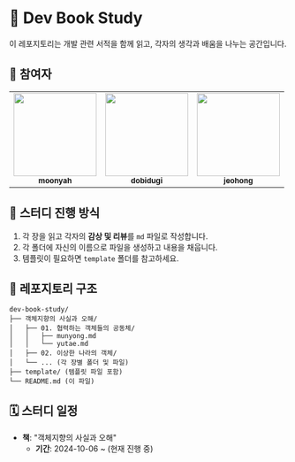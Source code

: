 # 📘 Dev Book Study

이 레포지토리는 개발 관련 서적을 함께 읽고, 각자의 생각과 배움을 나누는 공간입니다.

## 👥 참여자

<table>
  <tbody>
    <tr>
      <td align="center"><a href="https://github.com/moonyah"><img src="https://avatars.githubusercontent.com/u/51106050?v=4" width="150px;" alt=""/><br /><sub><b>moonyah</b></sub></a><br /></td>
      <td align="center"><a href="https://github.com/dobidugi"><img src="https://avatars.githubusercontent.com/u/21123166?v=4" width="150px;" alt=""/><br /><sub><b>dobidugi</b></sub></a><br /></td>
      <td align="center"><a href="https://github.com/jeohong"><img src="https://avatars.githubusercontent.com/u/96639917?v=4" width="150px;" alt=""/><br /><sub><b>jeohong</b></sub></a><br /></td>
    </tr>
  </tbody>
</table>

## 📑 스터디 진행 방식

1. 각 장을 읽고 각자의 **감상 및 리뷰**를 `md` 파일로 작성합니다.
2. 각 폴더에 자신의 이름으로 파일을 생성하고 내용을 채웁니다.
3. 템플릿이 필요하면 `template` 폴더를 참고하세요.

## 📂 레포지토리 구조

```plaintext
dev-book-study/
├── 객체지향의 사실과 오해/
│   ├── 01. 협력하는 객체들의 공동체/
│   │   ├── munyong.md
│   │   └── yutae.md
│   ├── 02. 이상한 나라의 객체/
│   └── ... (각 장별 폴더 및 파일)
├── template/ (템플릿 파일 포함)
└── README.md (이 파일)
```

## 🗓️ 스터디 일정

- **책**: "객체지향의 사실과 오해"
  - **기간**: 2024-10-06 ~ (현재 진행 중)
